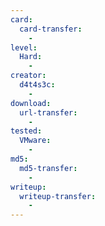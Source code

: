 ```yaml
---
card:
  card-transfer:
    -
level:
  Hard:
    -
creator:
  d4t4s3c:
    -
download:
  url-transfer:
    -
tested:
  VMware:
    -
md5:
  md5-transfer:
    -
writeup:
  writeup-transfer:
    -
---
```

